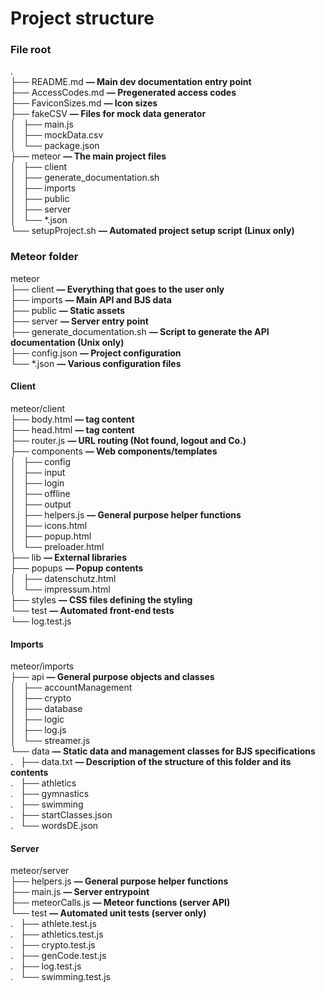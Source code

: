 # Project structure
### File root
.  
├── README.md **— Main dev documentation entry point**  
├── AccessCodes.md **— Pregenerated access codes**  
├── FaviconSizes.md **— Icon sizes**  
├── fakeCSV **— Files for mock data generator**  
│   ├── main.js  
│   ├── mockData.csv  
│   └── package.json  
├── meteor **— The main project files**  
│   ├── client  
│   ├── generate_documentation.sh  
│   ├── imports  
│   ├── public  
│   ├── server  
│   └── *.json    
└── setupProject.sh **— Automated project setup script (Linux only)**

### Meteor folder
meteor  
├── client **— Everything that goes to the user only**  
├── imports **— Main API and BJS data**   
├── public **— Static assets**  
├── server **— Server entry point**  
├── generate_documentation.sh  **— Script to generate the API documentation (Unix only)**  
├── config.json **— Project configuration**   
└── *.json **— Various configuration files**  

#### Client
meteor/client  
├── body.html **— <body> tag content**  
├── head.html **— <head> tag content**  
├── router.js **— URL routing (Not found, logout and Co.)**  
├── components **— Web components/templates**  
│   ├── config  
│   ├── input  
│   ├── login  
│   ├── offline  
│   ├── output  
│   ├── helpers.js **— General purpose helper functions**  
│   ├── icons.html  
│   ├── popup.html  
│   └── preloader.html  
├── lib **— External libraries**  
├── popups **— Popup contents**  
│   ├── datenschutz.html  
│   └── impressum.html  
├── styles **— CSS files defining the styling**  
└── test **— Automated front-end tests**  
    └── log.test.js  
    
#### Imports
meteor/imports  
├── api **— General purpose objects and classes**  
│   ├── accountManagement  
│   ├── crypto  
│   ├── database  
│   ├── logic  
│   ├── log.js  
│   └── streamer.js  
└── data **— Static data and management classes for BJS specifications**  
.   ├── data.txt **— Description of the structure of this folder and its contents**  
.   ├── athletics  
.   ├── gymnastics  
.   ├── swimming  
.   ├── startClasses.json  
.   └── wordsDE.json  

#### Server
meteor/server  
├── helpers.js **— General purpose helper functions**  
├── main.js **— Server entrypoint**  
├── meteorCalls.js **— Meteor functions (server API)**  
└── test **— Automated unit tests (server only)**  
.   ├── athlete.test.js  
.   ├── athletics.test.js  
.   ├── crypto.test.js  
.   ├── genCode.test.js  
.   ├── log.test.js  
.   └── swimming.test.js  
